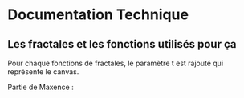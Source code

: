 # Documentation Technique

## Les fractales et les fonctions utilisés pour ça

Pour chaque fonctions de fractales, le paramètre t est rajouté qui représente le canvas.

Partie de Maxence :




